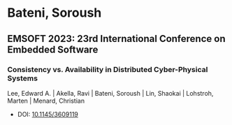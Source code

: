 # Bateni, Soroush

## EMSOFT 2023: 23rd International Conference on Embedded Software

### Consistency vs. Availability in Distributed Cyber-Physical Systems
Lee, Edward A. | Akella, Ravi | Bateni, Soroush | Lin, Shaokai | Lohstroh, Marten | Menard, Christian
* DOI: [10.1145/3609119](https://doi.org/10.1145/3609119)

